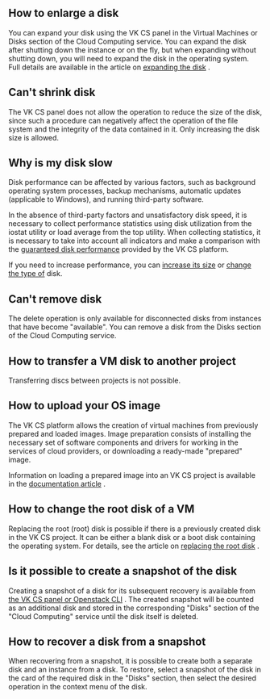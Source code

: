 ## How to enlarge a disk

You can expand your disk using the VK CS panel in the Virtual Machines or Disks section of the Cloud Computing service. You can expand the disk after shutting down the instance or on the fly, but when expanding without shutting down, you will need to expand the disk in the operating system. Full details are available in the article on [expanding the disk](https://mcs.mail.ru/help/en_US/vm-volumes/volume-resize) .

## Can't shrink disk

The VK CS panel does not allow the operation to reduce the size of the disk, since such a procedure can negatively affect the operation of the file system and the integrity of the data contained in it. Only increasing the disk size is allowed.

## Why is my disk slow

Disk performance can be affected by various factors, such as background operating system processes, backup mechanisms, automatic updates (applicable to Windows), and running third-party software.

In the absence of third-party factors and unsatisfactory disk speed, it is necessary to collect performance statistics using disk utilization from the iostat utility or load average from the top utility. When collecting statistics, it is necessary to take into account all indicators and make a comparison with the [guaranteed disk performance](https://mcs.mail.ru/help/en_US/vm-volumes/volume-sla) provided by the VK CS platform.

If you need to increase performance, you can [increase its size](https://mcs.mail.ru/help/en_US/vm-volumes/volume-resize) or [change the type of](https://mcs.mail.ru/help/en_US/vm-volumes/volume-convert) disk.

## Can't remove disk

The delete operation is only available for disconnected disks from instances that have become "available". You can remove a disk from the Disks section of the Cloud Computing service.

## How to transfer a VM disk to another project

Transferring discs between projects is not possible.

## How to upload your OS image

The VK CS platform allows the creation of virtual machines from previously prepared and loaded images. Image preparation consists of installing the necessary set of software components and drivers for working in the services of cloud providers, or downloading a ready-made "prepared" image.

Information on loading a prepared image into an VK CS project is available in the [documentation article](https://mcs.mail.ru/help/en_US/vm-images) .

## How to change the root disk of a VM

Replacing the root (root) disk is possible if there is a previously created disk in the VK CS project. It can be either a blank disk or a boot disk containing the operating system. For details, see the article on [replacing the root disk](https://mcs.mail.ru/help/en_US/vm-volumes/volume-disconnect) .

## Is it possible to create a snapshot of the disk

Creating a snapshot of a disk for its subsequent recovery is available from [the VK CS panel or Openstack CLI](https://mcs.mail.ru/help/en_US/vm-volumes/volume-snapshot) . The created snapshot will be counted as an additional disk and stored in the corresponding "Disks" section of the "Cloud Computing" service until the disk itself is deleted.

## How to recover a disk from a snapshot

When recovering from a snapshot, it is possible to create both a separate disk and an instance from a disk. To restore, select a snapshot of the disk in the card of the required disk in the "Disks" section, then select the desired operation in the context menu of the disk.
